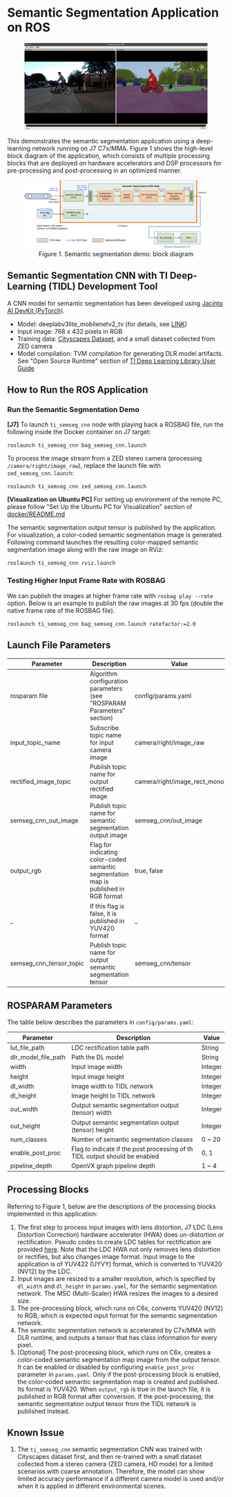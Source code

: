 Semantic Segmentation Application on ROS
========================================

<figure class="image">
  <center><img src="docs/semseg_rviz.png"/></center>
</figure>

This demonstrates the semantic segmentation application using a deep-learning network running on J7 C7x/MMA. Figure 1 shows the high-level block diagram of the application, which consists of multiple processing blocks that are deployed on hardware accelerators and DSP processors for pre-processing and post-processing in an optimized manner.

<figure class="image">
  <center><img src="docs/semseg_demo_block_diagram.svg"/></center>
  <figcaption> <center>Figure 1. Semantic segmentation demo: block diagram</center></figcaption>
</figure>

## Semantic Segmentation CNN with TI Deep-Learning (TIDL) Development Tool
A CNN model for semantic segmentation has been developed using [Jacinto AI DevKit (PyTorch)](https://git.ti.com/cgit/jacinto-ai/pytorch-jacinto-ai-devkit/about/).

* Model: deeplabv3lite_mobilenetv2_tv (for details, see [LINK](https://git.ti.com/cgit/jacinto-ai/pytorch-jacinto-ai-devkit/about/docs/Semantic_Segmentation.md))
* Input image: 768 x 432 pixels in RGB
* Training data: [Cityscapes Dataset](https://www.cityscapes-dataset.com), and a small dataset collected from ZED camera
* Model compilation: TVM compilation for generating DLR model artifacts. See "Open Source Runtime" section of [TI Deep Learning Library User Guide](http://gtweb.dal.design.ti.com/nightly_builds/PSDKRA_INSTALLER/114-2021-04-09_22-52-01/artifacts/output/webgen/publish/PROCESSOR-SDK-RTOS-J721E/07_03_00_06/exports/docs/tidl_j7_02_00_00_06/ti_dl/docs/user_guide_html/index.html)

## How to Run the ROS Application

### Run the Semantic Segmentation Demo
**[J7]** To launch `ti_semseg_cnn` node with playing back a ROSBAG file, run the following inside the Docker container on J7 target:
```
roslaunch ti_semseg_cnn bag_semseg_cnn.launch
```
To process the image stream from a ZED stereo camera (processing `/camera/right/image_raw`), replace the launch file with `zed_semseg_cnn.launch`:
```
roslaunch ti_semseg_cnn zed_semseg_cnn.launch
```

**[Visualization on Ubuntu PC]** For setting up environment of the remote PC, please follow "Set Up the Ubuntu PC for Visualization" section of [docker/README.md](../../docker/README.md)

The semantic segmentation output tensor is published by the application. For visualization, a color-coded semantic segmentation image is generated. Following command launches the resulting color-mapped semantic segmentation image along with the raw image on RViz:
```
roslaunch ti_semseg_cnn rviz.launch
```
### Testing Higher Input Frame Rate with ROSBAG
We can publish the images at higher frame rate with `rosbag play --rate` option. Below is an example to publish the raw images at 30 fps (double the native frame rate of the ROSBAG file).
```
roslaunch ti_semseg_cnn bag_semseg_cnn.launch ratefactor:=2.0
```

## Launch File Parameters

Parameter               | Description                                                               | Value
------------------------|---------------------------------------------------------------------------|-------------------
rosparam file           | Algorithm configuration parameters (see "ROSPARAM Parameters" section)    | config/params.yaml
input_topic_name        | Subscribe topic name for input camera image                               | camera/right/image_raw
rectified_image_topic   | Publish topic name for output rectified image                             | camera/right/image_rect_mono
semseg_cnn_out_image    | Publish topic name for semantic segmentation output image                 | semseg_cnn/out_image
output_rgb              | Flag for indicating color-coded semantic segmentation map is published in RGB format | true, false
_                       | If this flag is false, it is published in YUV420 format                   | _
semseg_cnn_tensor_topic | Publish topic name for output semantic segmentation tensor                | semseg_cnn/tensor

## ROSPARAM Parameters
The table below describes the parameters in `config/params.yaml`:


 Parameter                | Description                                                                  | Value
--------------------------|------------------------------------------------------------------------------|----------
 lut_file_path            | LDC rectification table path                                                 | String
 dlr_model_file_path      | Path the DL model                                                            | String
 width                    | Input image width                                                            | Integer
 height                   | Input image height                                                           | Integer
 dl_width                 | Image width to TIDL network                                                  | Integer
 dl_height                | Image height to TIDL network                                                 | Integer
 out_width                | Output semantic segmentation output (tensor) width                           | Integer
 out_height               | Output semantic segmentation output (tensor) height                          | Integer
 num_classes              | Number of semantic segmentation classes                                      | 0 ~ 20
 enable_post_proc         | Flag to indicate if the post processing of th TIDL output should be enabled  | 0, 1
 pipeline_depth           | OpenVX graph pipeline depth                                                  | 1 ~ 4

## Processing Blocks

Referring to Figure 1, below are the descriptions of the processing blocks implemented in this application:

1. The first step to process input images with lens distortion, J7 LDC (Lens Distortion Correction) hardware accelerator (HWA) does un-distortion or rectification. Pseudo codes to create LDC tables for rectification are provided [here](../ti_sde/README.md). Note that the LDC HWA not only removes lens distortion or rectifies, but also changes image format. Input image to the application is of YUV422 (UYVY) format, which is converted to YUV420 (NV12) by the LDC.
2. Input images are resized to a smaller resolution, which is specified by `dl_width` and `dl_height` in `params.yaml`, for the semantic segmentation network. The MSC (Multi-Scaler) HWA resizes the images to a desired size.
3. The pre-processing block, which runs on C6x, converts YUV420 (NV12) to RGB, which is expected input format for the semantic segmentation network.
4. The semantic segmentation network is accelerated by C7x/MMA with DLR runtime, and outputs a tensor that has class information for every pixel.
5. [Optional] The post-processing block, which runs on C6x, creates a color-coded semantic segmentation map image from the output tensor. It can be enabled or disabled by configuring `enable_post_proc` parameter in `params.yaml`. Only if the post-processing block is enabled, the color-coded semantic segmentation map is created and published. Its format is YUV420. When `output_rgb` is true in the launch file, it is published in RGB format after conversion. If the post-processing, the semantic segmentation output tensor from the TIDL network is published instead.

## Known Issue

1. The `ti_semseg_cnn` semantic segmentation CNN was trained with Cityscapes dataset first, and then re-trained with a small dataset collected from a stereo camera (ZED camera, HD mode) for a limited scenarios with coarse annotation. Therefore, the model can show limited accuracy performance if a different camera model is used and/or when it is applied in different environmental scenes.
